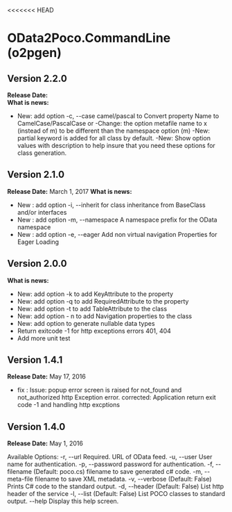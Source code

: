 
<<<<<<< HEAD
# OData2Poco.CommandLine (o2pgen) #

##  Version 2.2.0 ##
**Release Date:**   
**What is news:**
- New: add option  -c, --case camel/pascal to Convert property Name to CamelCase/PascalCase or 
-Change: the option metafile name to x (instead of m)  to be different than the namespace option (m)
-New: partial keyword is added for all class by default.
-New: Show option values with description to help insure that you need these options for class generation.


##  Version 2.1.0 ##
**Release Date:**  March 1, 2017
**What is news:**
- New : add option -i, --inherit   for class inheritance from  BaseClass and/or interfaces
- New : add option -m, --namespace     A namespace prefix for the OData namespace 
- New : add option -e, --eager         Add non virtual navigation Properties for Eager Loading

  


##  Version 2.0.0 ##
**What is news:**

- New: add option -k  to add KeyAttribute to the property 
- New: add option -q to add RequiredAttribute to the property 
- New: add option -t to  add TableAttribute to the class 
- New: add option - n to add Navigation properties to the class
- New: add option to generate nullable data types
- Return exitcode -1 for http  exceptions errors 401, 404
- Add more unit test

##  Version 1.4.1 ##
**Release Date:**  May 17, 2016
- fix : Issue: popup error screen is raised for not_found and not_authorized http Exception error. 
	    corrected: Application return exit code -1 and handling  http excptions 



## Version 1.4.0 ##
**Release Date:**  May 1, 2016

Available Options:
-r, --url Required. URL of OData feed.
-u, --user User name for authentication.
-p, --password password for authentication.
-f, --filename (Default: poco.cs) filename to save generated c# code.
-m, --meta-file  filename to save XML metadata.
-v, --verbose (Default: False) Prints C# code to the standard output.
-d, --header (Default: False) List http header of the service
-l, --list (Default: False) List POCO classes to standard output.
--help Display this help screen.


